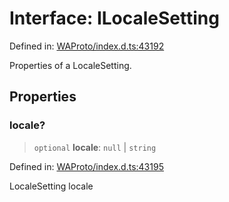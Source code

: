 # Interface: ILocaleSetting

Defined in: [WAProto/index.d.ts:43192](https://github.com/Fokusdotid/Baileys/blob/e5a24e138f3b69cf124e0406999e537d5c9a6c18/WAProto/index.d.ts#L43192)

Properties of a LocaleSetting.

## Properties

### locale?

> `optional` **locale**: `null` \| `string`

Defined in: [WAProto/index.d.ts:43195](https://github.com/Fokusdotid/Baileys/blob/e5a24e138f3b69cf124e0406999e537d5c9a6c18/WAProto/index.d.ts#L43195)

LocaleSetting locale
